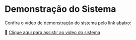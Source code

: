 # Demonstração do Sistema

Confira o vídeo de demonstração do sistema pelo link abaixo:

🔗 [Clique aqui para assistir ao vídeo do sistema](https://youtu.be/t9HiHqxLNFw)
